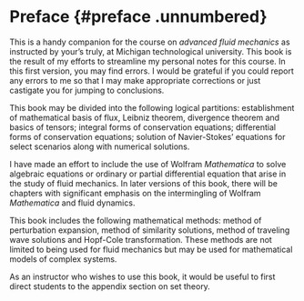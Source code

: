 Preface {#preface .unnumbered}
=======

This is a handy companion for the course on *advanced fluid mechanics*
as instructed by your’s truly, at Michigan technological university.
This book is the result of my efforts to streamline my personal notes
for this course. In this first version, you may find errors. I would be
grateful if you could report any errors to me so that I may make
appropriate corrections or just castigate you for jumping to
conclusions.

This book may be divided into the following logical partitions:
establishment of mathematical basis of flux, Leibniz theorem, divergence
theorem and basics of tensors; integral forms of conservation equations;
differential forms of conservation equations; solution of Navier-Stokes’
equations for select scenarios along with numerical solutions.

I have made an effort to include the use of Wolfram *Mathematica* to
solve algebraic equations or ordinary or partial differential equation
that arise in the study of fluid mechanics. In later versions of this
book, there will be chapters with significant emphasis on the
intermingling of Wolfram *Mathematica* and fluid dynamics.

This book includes the following mathematical methods: method of
perturbation expansion, method of similarity solutions, method of
traveling wave solutions and Hopf-Cole transformation. These methods are
not limited to being used for fluid mechanics but may be used for
mathematical models of complex systems.

As an instructor who wishes to use this book, it would be useful to
first direct students to the appendix section on set theory.
